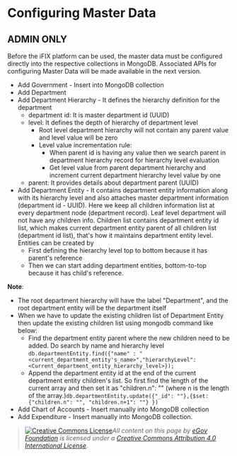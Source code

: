 # Configuring Master Data

## **ADMIN ONLY**

Before the iFIX platform can be used, the master data must be configured directly into the respective collections in MongoDB. Associated APIs for configuring Master Data will be made available in the next version.&#x20;

* Add Government - Insert into MongoDB collection
* Add Department&#x20;
* Add Department Hierarchy - It defines the hierarchy definition for the department&#x20;
  * department id: It is master department id (UUID)
  * level: It defines the depth of hierarchy of department level&#x20;
    * Root level department hierarchy will not contain any parent value and level value will be zero
    * Level value incrementation rule:
      * When parent id is having any value then we search parent in department hierarchy record for hierarchy level evaluation
      * Get level value from parent department hierarchy and increment current department hierarchy level value by one
  * parent: It provides details about department parent (UUID)
* Add Department Entity - It contains department entity information along with its hierarchy level and also attaches master department information (department id - UUID). Here we keep all children information list at every department node (department record). Leaf level department will not have any children info. Children list contains department entity id list, which makes current department entity parent of all children list (department id list), that's how it maintains department entity level. Entities can be created by&#x20;
  * First defining the hierarchy level top to bottom because it has parent's reference
  * Then we can start adding department entities, bottom-to-top because it has child's reference.

**Note**:

* The root department hierarchy will have the label "Department", and the root department entity will be the department itself
* When we have to update the existing children list of Department Entity then update the existing children list using mongodb command like below:
  * Find the department entity parent where the new children need to be added. Do search by name and hierarchy level `db.departmentEntity.find({"name" : "<current_department_entity's_name>","hierarchyLevel": <Current_department_entity_hierarchy_level>});`
  * Append the department entity id at the end of the current department entity children's list. So first find the length of the current array and then set it as "children.n": "" (where n is the length of the array.)`db.departmentEntity.update({"_id": ""},{$set: {"children.n": "", "children.n+1": ""} })`
* Add Chart of Accounts - Insert manually into MongoDB collection
* Add Expenditure - Insert manually into MongoDB collection.

> [![Creative Commons License](https://i.creativecommons.org/l/by/4.0/80x15.png)_​_](http://creativecommons.org/licenses/by/4.0/)_All content on this page by_ [_eGov Foundation_](https://egov.org.in/) _is licensed under a_ [_Creative Commons Attribution 4.0 International License_](http://creativecommons.org/licenses/by/4.0/)_._
